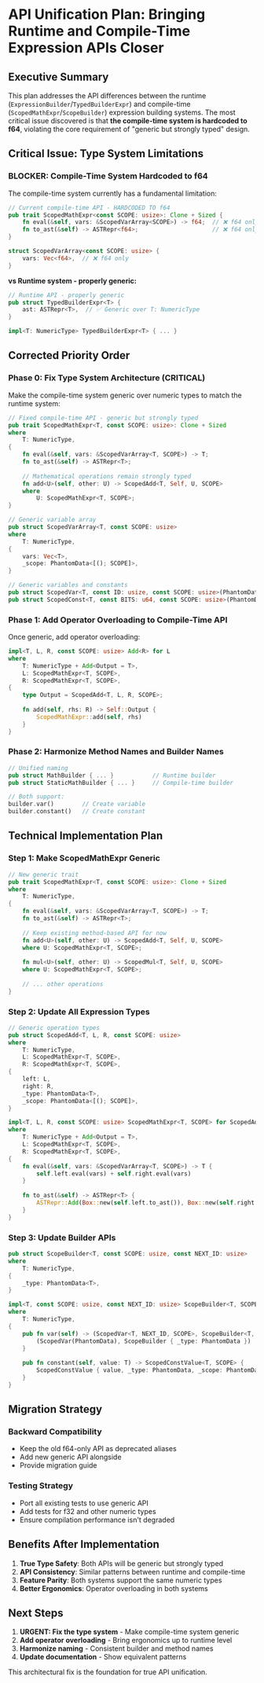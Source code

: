 # API Unification Plan: Bringing Runtime and Compile-Time Expression APIs Closer

## Executive Summary

This plan addresses the API differences between the runtime (`ExpressionBuilder`/`TypedBuilderExpr`) and compile-time (`ScopedMathExpr`/`ScopeBuilder`) expression building systems. The most critical issue discovered is that **the compile-time system is hardcoded to f64**, violating the core requirement of "generic but strongly typed" design.

## Critical Issue: Type System Limitations

### **BLOCKER: Compile-Time System Hardcoded to f64**

The compile-time system currently has a fundamental limitation:

```rust
// Current compile-time API - HARDCODED TO f64
pub trait ScopedMathExpr<const SCOPE: usize>: Clone + Sized {
    fn eval(&self, vars: &ScopedVarArray<SCOPE>) -> f64;  // ❌ f64 only
    fn to_ast(&self) -> ASTRepr<f64>;                     // ❌ f64 only
}

struct ScopedVarArray<const SCOPE: usize> {
    vars: Vec<f64>,  // ❌ f64 only
}
```

**vs Runtime system - properly generic:**

```rust
// Runtime API - properly generic
pub struct TypedBuilderExpr<T> {
    ast: ASTRepr<T>,  // ✅ Generic over T: NumericType
}

impl<T: NumericType> TypedBuilderExpr<T> { ... }
```

## Corrected Priority Order

### **Phase 0: Fix Type System Architecture (CRITICAL)**

Make the compile-time system generic over numeric types to match the runtime system:

```rust
// Fixed compile-time API - generic but strongly typed
pub trait ScopedMathExpr<T, const SCOPE: usize>: Clone + Sized 
where
    T: NumericType,
{
    fn eval(&self, vars: &ScopedVarArray<T, SCOPE>) -> T;
    fn to_ast(&self) -> ASTRepr<T>;
    
    // Mathematical operations remain strongly typed
    fn add<U>(self, other: U) -> ScopedAdd<T, Self, U, SCOPE> 
    where 
        U: ScopedMathExpr<T, SCOPE>;
}

// Generic variable array
pub struct ScopedVarArray<T, const SCOPE: usize> 
where
    T: NumericType,
{
    vars: Vec<T>,
    _scope: PhantomData<[(); SCOPE]>,
}

// Generic variables and constants  
pub struct ScopedVar<T, const ID: usize, const SCOPE: usize>(PhantomData<T>);
pub struct ScopedConst<T, const BITS: u64, const SCOPE: usize>(PhantomData<T>);
```

### **Phase 1: Add Operator Overloading to Compile-Time API**

Once generic, add operator overloading:

```rust
impl<T, L, R, const SCOPE: usize> Add<R> for L
where
    T: NumericType + Add<Output = T>,
    L: ScopedMathExpr<T, SCOPE>,
    R: ScopedMathExpr<T, SCOPE>,
{
    type Output = ScopedAdd<T, L, R, SCOPE>;
    
    fn add(self, rhs: R) -> Self::Output {
        ScopedMathExpr::add(self, rhs)
    }
}
```

### **Phase 2: Harmonize Method Names and Builder Names**

```rust
// Unified naming
pub struct MathBuilder { ... }           // Runtime builder
pub struct StaticMathBuilder { ... }     // Compile-time builder

// Both support:
builder.var()        // Create variable
builder.constant()   // Create constant
```

## Technical Implementation Plan

### Step 1: Make ScopedMathExpr Generic

```rust
// New generic trait
pub trait ScopedMathExpr<T, const SCOPE: usize>: Clone + Sized 
where
    T: NumericType,
{
    fn eval(&self, vars: &ScopedVarArray<T, SCOPE>) -> T;
    fn to_ast(&self) -> ASTRepr<T>;
    
    // Keep existing method-based API for now
    fn add<U>(self, other: U) -> ScopedAdd<T, Self, U, SCOPE> 
    where U: ScopedMathExpr<T, SCOPE>;
    
    fn mul<U>(self, other: U) -> ScopedMul<T, Self, U, SCOPE> 
    where U: ScopedMathExpr<T, SCOPE>;
    
    // ... other operations
}
```

### Step 2: Update All Expression Types

```rust
// Generic operation types
pub struct ScopedAdd<T, L, R, const SCOPE: usize> 
where
    T: NumericType,
    L: ScopedMathExpr<T, SCOPE>,
    R: ScopedMathExpr<T, SCOPE>,
{
    left: L,
    right: R,
    _type: PhantomData<T>,
    _scope: PhantomData<[(); SCOPE]>,
}

impl<T, L, R, const SCOPE: usize> ScopedMathExpr<T, SCOPE> for ScopedAdd<T, L, R, SCOPE>
where
    T: NumericType + Add<Output = T>,
    L: ScopedMathExpr<T, SCOPE>,
    R: ScopedMathExpr<T, SCOPE>,
{
    fn eval(&self, vars: &ScopedVarArray<T, SCOPE>) -> T {
        self.left.eval(vars) + self.right.eval(vars)
    }
    
    fn to_ast(&self) -> ASTRepr<T> {
        ASTRepr::Add(Box::new(self.left.to_ast()), Box::new(self.right.to_ast()))
    }
}
```

### Step 3: Update Builder APIs

```rust
pub struct ScopeBuilder<T, const SCOPE: usize, const NEXT_ID: usize> 
where
    T: NumericType,
{
    _type: PhantomData<T>,
}

impl<T, const SCOPE: usize, const NEXT_ID: usize> ScopeBuilder<T, SCOPE, NEXT_ID>
where
    T: NumericType,
{
    pub fn var(self) -> (ScopedVar<T, NEXT_ID, SCOPE>, ScopeBuilder<T, SCOPE, { NEXT_ID + 1 }>) {
        (ScopedVar(PhantomData), ScopeBuilder { _type: PhantomData })
    }
    
    pub fn constant(self, value: T) -> ScopedConstValue<T, SCOPE> {
        ScopedConstValue { value, _type: PhantomData, _scope: PhantomData }
    }
}
```

## Migration Strategy

### Backward Compatibility
- Keep the old f64-only API as deprecated aliases
- Add new generic API alongside
- Provide migration guide

### Testing Strategy  
- Port all existing tests to use generic API
- Add tests for f32 and other numeric types
- Ensure compilation performance isn't degraded

## Benefits After Implementation

1. **True Type Safety**: Both APIs will be generic but strongly typed
2. **API Consistency**: Similar patterns between runtime and compile-time
3. **Feature Parity**: Both systems support the same numeric types
4. **Better Ergonomics**: Operator overloading in both systems

## Next Steps

1. **URGENT: Fix the type system** - Make compile-time system generic
2. **Add operator overloading** - Bring ergonomics up to runtime level  
3. **Harmonize naming** - Consistent builder and method names
4. **Update documentation** - Show equivalent patterns

This architectural fix is the foundation for true API unification. 